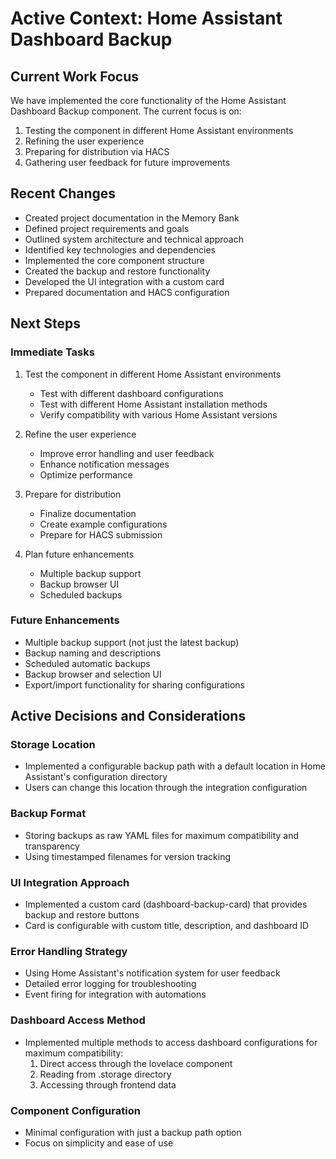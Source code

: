 # Active Context: Home Assistant Dashboard Backup

## Current Work Focus
We have implemented the core functionality of the Home Assistant Dashboard Backup component. The current focus is on:

1. Testing the component in different Home Assistant environments
2. Refining the user experience
3. Preparing for distribution via HACS
4. Gathering user feedback for future improvements

## Recent Changes
- Created project documentation in the Memory Bank
- Defined project requirements and goals
- Outlined system architecture and technical approach
- Identified key technologies and dependencies
- Implemented the core component structure
- Created the backup and restore functionality
- Developed the UI integration with a custom card
- Prepared documentation and HACS configuration

## Next Steps

### Immediate Tasks
1. Test the component in different Home Assistant environments
   - Test with different dashboard configurations
   - Test with different Home Assistant installation methods
   - Verify compatibility with various Home Assistant versions

2. Refine the user experience
   - Improve error handling and user feedback
   - Enhance notification messages
   - Optimize performance

3. Prepare for distribution
   - Finalize documentation
   - Create example configurations
   - Prepare for HACS submission

4. Plan future enhancements
   - Multiple backup support
   - Backup browser UI
   - Scheduled backups

### Future Enhancements
- Multiple backup support (not just the latest backup)
- Backup naming and descriptions
- Scheduled automatic backups
- Backup browser and selection UI
- Export/import functionality for sharing configurations

## Active Decisions and Considerations

### Storage Location
- Implemented a configurable backup path with a default location in Home Assistant's configuration directory
- Users can change this location through the integration configuration

### Backup Format
- Storing backups as raw YAML files for maximum compatibility and transparency
- Using timestamped filenames for version tracking

### UI Integration Approach
- Implemented a custom card (dashboard-backup-card) that provides backup and restore buttons
- Card is configurable with custom title, description, and dashboard ID

### Error Handling Strategy
- Using Home Assistant's notification system for user feedback
- Detailed error logging for troubleshooting
- Event firing for integration with automations

### Dashboard Access Method
- Implemented multiple methods to access dashboard configurations for maximum compatibility:
  1. Direct access through the lovelace component
  2. Reading from .storage directory
  3. Accessing through frontend data

### Component Configuration
- Minimal configuration with just a backup path option
- Focus on simplicity and ease of use

